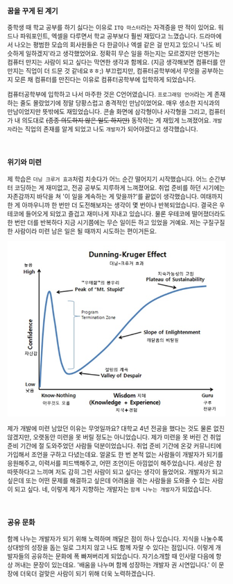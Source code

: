 ### 꿈을 꾸게 된 계기

중학생 때 학교 공부를 하기 싫다는 이유로 `ITQ 마스터`라는 자격증을 딴 적이 있어요.
워드나 파워포인트, 엑셀을 다루면서 학교 공부보다 훨씬 재밌다고 느꼈습니다.
드라마에서 나오는 평범한 모습의 회사원들은 다 한글이나 엑셀 같은 걸 만지고 있으니 '나도 비슷하게 일하겠지'라고 생각했었어요.
정확히 무슨 일을 하는지는 모르겠지만 언젠가는 컴퓨터 만지는 사람이 되고 싶다는 막연한 생각과 함께요.
(지금 생각해보면 컴퓨터를 안 만지는 직업이 더 드문 것 같네요ㅎㅎ;)
부끄럽지만, 컴퓨터공학부에서 무엇을 공부하는지 모른 채 컴퓨터를 만진다는 이유로 컴퓨터공학부에 입학하게 되었습니다.

컴퓨터공학부에 입학하고 나서 마주한 것은 C언어였습니다.
`프로그래밍 언어`라는 게 존재하는 줄도 몰랐었기에 정말 당황스럽고 충격적인 만남이었어요.
매우 생소한 지식과의 만남이었지만 뜻밖에도 재밌었습니다.
콘솔 화면에 삼각형이나 사각형을 그리고, 컴퓨터가 내 의도대로 ~~(종종 의도하지 않은 일도 하지만)~~ 동작하는 게 재밌게 느껴졌어요.
`개발자`라는 직업의 존재를 알게 되었고 나도 `개발자`가 되어야겠다고 생각했습니다.

<br/>

### 위기와 미련

제 학습은 `더닝 크루거 효과`처럼 치솟다가 어느 순간 떨어지기 시작했습니다.
어느 순간부터 코딩하는 게 재미없고, 전공 공부도 지루하게 느껴졌어요.
취업 준비를 하던 시기에는 자존감까지 바닥을 쳐 '이 일을 계속하는 게 맞을까?'를 끝없이 생각했습니다.
여태까지 한 게 아까우니까 한 번만 더 도전해보자는 생각이 몇 번이나 반복되었습니다.
결국은 우테코에 들어오게 되었고 즐겁고 재미나게 지내고 있습니다.
물론 우테코에 떨어졌더라도 한 번만 더를 반복하다 지금 시기쯤에는 무슨 일이든 하고 있었을 거예요.
저는 구질구질한 사람이라 미련 남은 일은 될 때까지 시도하는 편이거든요.

![dunning kruger effect](./dunning_kruger_effect.png)

제가 개발에 미련 남았던 이유는 무엇일까요?
대학교 4년 전공을 했다는 것도 물론 없진 않겠지만, 오랫동안 미련을 못 버릴 정도는 아니었습니다.
제가 미련을 못 버린 건 취업 준비 기간에 절 도와주었던 사람들 덕분이었습니다.
취업 준비 기간에 온갖 커뮤니티에 가입해서 조언을 구하고 다녔는데요.
얼굴도 한 번 본적 없는 사람들이 개발자가 되기를 응원해주고, 이력서를 피드백해주고, 어떤 조언이든 아낌없이 해주었습니다.
세상은 참 따뜻하다고 느끼며 저도 감히 그런 사람이 되고 싶다는 생각이 들었어요.
개발자가 되고 싶은데 또는 어떤 문제를 해결하고 싶은데 어려움을 겪는 사람들을 도와줄 수 있는 사람이 되고 싶다.
네, 이렇게 제가 지향하는 개발자는 `함께 나누는 개발자`가 되었습니다.

<br/>

### 공유 문화

함께 나누는 개발자가 되기 위해 노력하며 깨달은 점이 하나 있습니다.
지식을 나눌수록 상대방의 성장을 돕는 일로 그치지 않고 나도 함께 자랄 수 있다는 점입니다.
이렇게 개발자들의 공유하는 문화에 폭 빠져버리게 되었습니다.
자기소개할 때 인사말 다음에 항상 꺼내는 문장이 있는데요.
'배움을 나누며 함께 성장하는 개발자 권 시연입니다.'
이 문장에 더욱더 걸맞은 사람이 되기 위해 더욱 노력하겠습니다.
